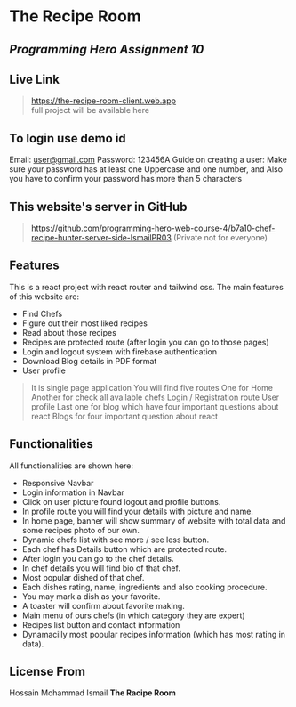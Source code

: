 # The Recipe Room
## _Programming Hero Assignment 10_

## Live Link
> https://the-recipe-room-client.web.app   
full project will be available here

## To login use demo id
Email: user@gmail.com
Password: 123456A
Guide on creating a user: Make sure your password has at least one Uppercase and one number, and Also you have to confirm your password has more than 5 characters

## This website's server in GitHub
> https://github.com/programming-hero-web-course-4/b7a10-chef-recipe-hunter-server-side-IsmailPR03 (Private not for everyone)   

## Features
This is a react project with react router and tailwind css. The main features of this website are: 

- Find Chefs
- Figure out their most liked recipes 
- Read about those recipes
- Recipes are protected route (after login you can go to those pages)
- Login and logout system with firebase authentication
- Download Blog details in PDF format
- User profile

> It is single page application 
> You will find five routes 
> One for Home
> Another for check all available chefs
> Login / Registration route
> User profile
> Last one for blog which have four important questions about react
> Blogs for four important question about react

## Functionalities

All functionalities are shown here:

- Responsive Navbar 
- Login information in Navbar 
- Click on user picture found logout and profile buttons.
- In profile route you will find your details with picture and name.
- In home page, banner will show summary of website with total data and some recipes photo of our own.
- Dynamic chefs list with see more / see less button.
- Each chef has Details button which are protected route.
- After login you can go to the chef details.
- In chef details you will find bio of that chef.
- Most popular dished of that chef.
- Each dishes rating, name, ingredients and also cooking procedure.
- You may mark a dish as your favorite.
- A toaster will confirm about favorite making.
- Main menu of ours chefs (in which category they are expert)
- Recipes list button and contact information 
- Dynamacilly most popular recipes information (which has most rating in data).

## License From
Hossain Mohammad Ismail
**The Racipe Room**